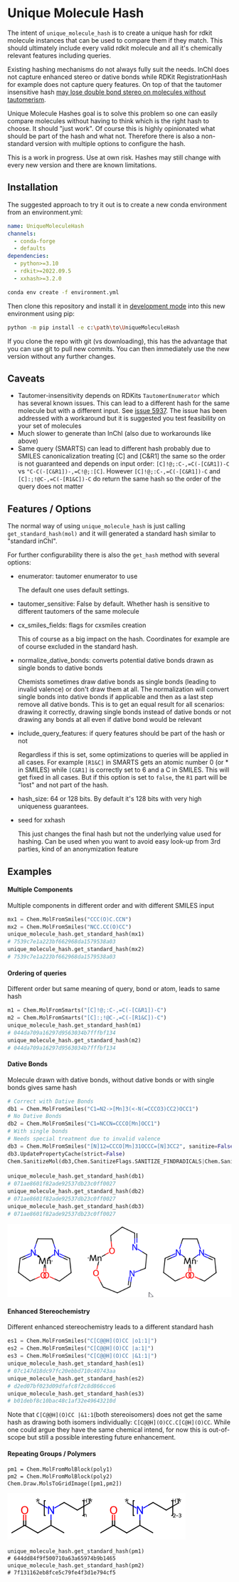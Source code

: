 # Unique Molecule Hash

The intent of `unique_molecule_hash` is to create a unique hash for rdkit molecule instances that can be used to compare them if they match. This should ultimately include every valid rdkit molecule and all it's chemically relevant features including queries.

Existing hashing mechanisms do not always fully suit the needs. InChI does not capture enhanced stereo or dative bonds while RDKit RegistrationHash for example does not capture query features. On top of that the tautomer insensitive hash [may lose double bond stereo on molecules without tautomerism](https://github.com/rdkit/rdkit/discussions/6318). 

Unique Molecule Hashes goal is to solve this problem so one can easily compare molecules without having to think which is the right hash to choose. It should "just work". Of course this is highly opinionated what should be part of the hash and what not. Therefore there is also a non-standard version with multiple options to configure the hash.

This is a work in progress. Use at own risk. Hashes may still change with every new version and there are known limitations.

## Installation

The suggested approach to try it out is to create a new conda environment from an environment.yml:

```yaml
name: UniqueMoleculeHash
channels:  
  - conda-forge 
  - defaults   
dependencies:
  - python>=3.10  
  - rdkit>=2022.09.5 
  - xxhash>=3.2.0
```

```bash
conda env create -f environment.yml
```

Then clone this repository and install it in [development mode](https://packaging.python.org/tutorials/installing-packages/#installing-from-a-local-src-tree) into this new environment using pip:

```bash
python -m pip install -e c:\path\to\UniqueMoleculeHash
```

If you clone the repo with git (vs downloading), this has the advantage that you can use git to pull new commits. 
You can then immediately use the new version without any further changes.

## Caveats

- Tautomer-insensitivity depends on RDKits `TautomerEnumerator` which has several known issues. This can lead to a different hash for the same molecule but with a different input. See [issue 5937](https://github.com/rdkit/rdkit/issues/5937). The issue has been addressed with a workaround but it is suggested you test feasibility on your set of molecules
- Much slower to generate than InChI (also due to workarounds like above)
- Same query (SMARTS) can lead to different hash probably due to SMILES canonicalization treating [C] and [C&R1] the same so the order is not guaranteed and depends on input order: `[C]!@;:C-,=C(-[C&R1])-C` vs `"C-C(-[C&R1])-,=C!@;:[C]`. However `[C]!@;:C-,=C(-[C&R1])-C` and `[C]:;!@C-,=C(-[R1&C])-C` do return the same hash so the order of the query does not matter

## Features / Options

The normal way of using `unique_molecule_hash` is just calling `get_standard_hash(mol)` and it will generated a standard hash similar to "standard inChI".

For further configurability there is also the `get_hash` method with several options:


- enumerator: tautomer enumerator to use

    The default one uses default settings.

- tautomer_sensitive: False by default. Whether hash is sensitive to different tautomers of the same molecule

- cx_smiles_fields: flags for cxsmiles creation

    This of course as a big impact on the hash. Coordinates for example are of course excluded in the standard hash.

- normalize_dative_bonds: converts potential dative bonds drawn as single bonds to dative bonds

    Chemists sometimes draw dative bonds as single bonds (leading to invalid valence) or don't draw them at all. The normalization will convert single bonds into dative bonds if applicable and then as a last step remove all dative bonds. This is to get an equal result for all scenarios: drawing it correctly, drawing single bonds instead of dative bonds or not drawing any bonds at all even if dative bond would be relevant

- include_query_features: if query features should be part of the hash or not

    Regardless if this is set, some optimizations  to queries will be applied in all cases. For example `[R1&C]` in SMARTS gets an atomic number 0 (or * in SMILES) while `[C&R1]` is correctly set to 6 and a C in SMILES. This will get fixed in all cases. But if this option is set to `false`, the `R1` part will be "lost" and not part of the hash.

- hash_size: 64 or 128 bits. By default it's 128 bits with very high uniqueness guarantees.

- seed for xxhash

    This just changes the final hash but not the underlying value used for hashing. Can be used when you want to avoid easy look-up from 3rd parties, kind of an anonymization feature

## Examples

#### Multiple Components

Multiple components in different order and with different SMILES input

```python
mx1 = Chem.MolFromSmiles("CCC(O)C.CCN")
mx2 = Chem.MolFromSmiles("NCC.CC(O)CC")
unique_molecule_hash.get_standard_hash(mx1)
# 7539c7e1a223bf662968da1579538a03
unique_molecule_hash.get_standard_hash(mx2)
# 7539c7e1a223bf662968da1579538a03
```

#### Ordering of queries

Different order but same meaning of query, bond or atom, leads to same hash

```python
m1 = Chem.MolFromSmarts("[C]!@;:C-,=C(-[C&R1])-C")
m2 = Chem.MolFromSmarts("[C]:;!@C-,=C(-[R1&C])-C")
unique_molecule_hash.get_standard_hash(m1)
# 044da709a16297d9563034b7fffbf134
unique_molecule_hash.get_standard_hash(m2)
# 044da709a16297d9563034b7fffbf134
```

#### Dative Bonds

Molecule drawn with dative bonds, without dative bonds or with single bonds gives same hash

```python
# Correct with Dative Bonds
db1 = Chem.MolFromSmiles("C1=N2->[Mn]3(<-N(=CCCO3)CC2)OCC1")
# No Dative Bonds
db2 = Chem.MolFromSmiles("C1=NCCN=CCCO[Mn]OCC1")
# With single bonds 
# Needs special treatment due to invalid valence
db3 = Chem.MolFromSmiles("[N]12=CCCO[Mn]31OCCC=[N]3CC2", sanitize=False)
db3.UpdatePropertyCache(strict=False)
Chem.SanitizeMol(db3,Chem.SanitizeFlags.SANITIZE_FINDRADICALS|Chem.SanitizeFlags.SANITIZE_KEKULIZE|Chem.SanitizeFlags.SANITIZE_SETAROMATICITY|Chem.SanitizeFlags.SANITIZE_SETCONJUGATION|Chem.SanitizeFlags.SANITIZE_SETHYBRIDIZATION|Chem.SanitizeFlags.SANITIZE_SYMMRINGS,catchErrors=True)

unique_molecule_hash.get_standard_hash(db1)
# 071ae8601f82ade92537db23c0ff0027
unique_molecule_hash.get_standard_hash(db2)
# 071ae8601f82ade92537db23c0ff0027
unique_molecule_hash.get_standard_hash(db3)
# 071ae8601f82ade92537db23c0ff0027
```
![Alt text](images/dative_bonds.png?raw=true "Polymers")

#### Enhanced Stereochemistry

Different enhanced stereochemistry leads to a different standard hash

```python
es1 = Chem.MolFromSmiles("C[C@@H](O)CC |o1:1|")
es2 = Chem.MolFromSmiles("C[C@@H](O)CC |a:1|")
es3 = Chem.MolFromSmiles("C[C@@H](O)CC |&1:1|")
unique_molecule_hash.get_standard_hash(es1)
# 07c147d18dc97fc20ebbd710c40743aa
unique_molecule_hash.get_standard_hash(es2)
# d2ed07bf023d09dfafc8f2c8d866cce6
unique_molecule_hash.get_standard_hash(es3)
# b01debf8c10bac48c1af32e49643210d
```

Note that `C[C@@H](O)CC |&1:1`(both stereoisomers) does not get the same hash as drawing both isomers individually: `C[C@@H](O)CC.C[C@H](O)CC`. While one could argue they have the same chemical intend, for now this is out-of-scope but still a possible interesting future enhancement. 

#### Repeating Groups / Polymers

```
pm1 = Chem.MolFromMolBlock(poly1)
pm2 = Chem.MolFromMolBlock(poly2)
Chem.Draw.MolsToGridImage([pm1,pm2])
```

![Alt text](images/repeating_groups.png?raw=true "Polymers")

```
unique_molecule_hash.get_standard_hash(pm1)
# 644dd84f9f500710a63a65974b9b1465
unique_molecule_hash.get_standard_hash(pm2)
# 7f131162eb8fce5c79fe4f3d1e794cf5
```

